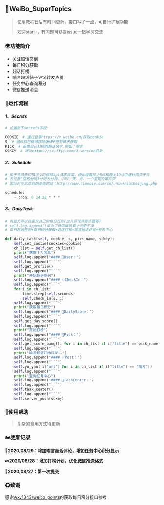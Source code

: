 ## 🎐WeiBo_SuperTopics

> 使用教程日后有时间更新，接口写了一点，可自行扩展功能
>
> 欢迎star✨，有问题可以提issue一起学习交流



### 🌍功能简介

- 关注超话签到
- 每日积分获取
- 超话打榜
- 喻言超话帖子评论转发点赞
- 任务中心查询积分
- 微信推送消息



### 🚀运作流程

##### 1、Secrets

```python
# 设置如下secrets字段:

COOKIE  # 通过登录https://m.weibo.cn/获取cookie
S  # 通过抓包微博国际版APP签到请求获取
PICK  # 设置自己打榜的超话名字,例如：喻言
SCKEY  # 通过https://sc.ftqq.com/3.version获取
```

##### 2、Schedule

```python
# 由于害怕未知情况下的微博api请求异常，因此设置早上6点和晚上10点中进行两次任务
# 五位数(空格分隔)分别为分钟、小时、天、月、一个星期的第几天
# 国际时与北京时的查询网站：http://www.timebie.com/cn/universalbeijing.php

schedule:
	- cron: 0 14,22 * * *
```

##### 3、DailyTask

```python
# 有能力可以自定义自己的每日任务(加入评论转发点赞等)
# self.log.append()是为了微信推送看上去更干净
# 每日超话签到+每日积分获取+超话打榜+喻言超话评论+任务中心

def daily_task(self, cookie, s, pick_name, sckey):
    self.set_cookie(cookies=cookie)
    ch_list = self.get_ch_list()
    print("获取个人信息")
    self.log.append("#### 💫‍User：")
    self.log.append("```")
    self.get_profile()
    self.log.append("```")
    print("开始超话签到")
    self.log.append("#### ✨CheckIn：")
    self.log.append("```")
    for i in ch_list:
        time.sleep(self.seconds)
        self.check_in(s, i)
    self.log.append("```")
    print("获取每日积分")
    self.log.append("#### 🔰DailyScore：")
    self.log.append("```")
    self.get_day_score()
    self.log.append("```")
    print("开始打榜")
    self.log.append("#### 💓Pick：")
    self.log.append("```")
    self.get_score_bang([i for i in ch_list if i["title"] == pick_name])
    self.log.append("```")
    print("喻言超话开始评论~~")
    self.log.append("#### ✅Post：")
    self.log.append("```")
    self.yu_yan([i["url"] for i in ch_list if i["title"] == "喻言"])
    self.log.append("```")
    print("查询任务中心")
    self.log.append("#### 🌈TaskCenter：")
    self.log.append("```")
    self.task_center()
    self.log.append("```")
    self.server_push(sckey)
```



### 🚧使用帮助

> 复杂的食用方式待更新



### 🏍更新记录

**🎉2020/08/29：增加喻言超话评论，增加任务中心积分显示**

**💤2020/08/28：增加打榜计划，优化微信推送格式**

**🌈2020/08/27：第一次提交**



### ♻致谢

感谢[wxy1343/weibo_points](https://github.com/wxy1343/weibo_points)的获取每日积分接口参考
